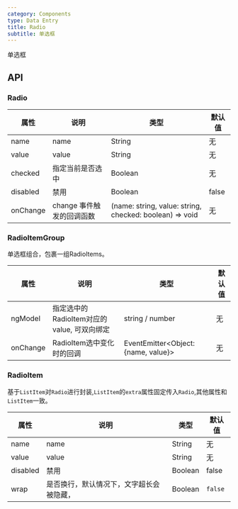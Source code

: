 ```yaml
---
category: Components
type: Data Entry
title: Radio
subtitle: 单选框
---
```


单选框

## API

### Radio

属性 | 说明 | 类型 | 默认值
----|-----|------|------
| name    |   name  | String |   无  |
| value    |  value  | String |   无  |
| checked    |   指定当前是否选中  | Boolean  | 无  |
| disabled      |  禁用  | Boolean |  false  |
| onChange    | change 事件触发的回调函数 | (name: string, value: string, checked: boolean) => void | 无  |

### RadioItemGroup

单选框组合，包裹一组RadioItems。

属性 | 说明 | 类型 | 默认值
----|-----|------|------
| ngModel    | 指定选中的RadioItem对应的value, 可双向绑定  | string / number |   无  |
| onChange    | RadioItem选中变化时的回调  | EventEmitter<Object: {name, value}> |   无  |

### RadioItem

基于`ListItem`对`Radio`进行封装,`ListItem`的`extra`属性固定传入`Radio`,其他属性和`ListItem`一致。

属性 | 说明 | 类型 | 默认值
----|-----|------|------
| name    |   name  | String |   无  |
| value    |  value  | String |   无  |
| disabled      |  禁用  | Boolean |  false  |
| wrap    | 是否换行，默认情况下，文字超长会被隐藏， | Boolean  | `false`  |
